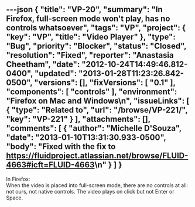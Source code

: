 ---json
{
  "title": "VP-20",
  "summary": "In Firefox, full-screen mode won't play, has no controls whatsoever",
  "tags": "VP",
  "project": {
    "key": "VP",
    "title": "Video Player"
  },
  "type": "Bug",
  "priority": "Blocker",
  "status": "Closed",
  "resolution": "Fixed",
  "reporter": "Anastasia Cheetham",
  "date": "2012-10-24T14:49:46.812-0400",
  "updated": "2013-01-28T11:23:26.842-0500",
  "versions": [],
  "fixVersions": [
    "0.1"
  ],
  "components": [
    "controls"
  ],
  "environment": "Firefox on Mac and Windows\n",
  "issueLinks": [
    {
      "type": "Related to",
      "url": "/browse/VP-221/",
      "key": "VP-221"
    }
  ],
  "attachments": [],
  "comments": [
    {
      "author": "Michelle D'Souza",
      "date": "2013-01-10T13:31:30.933-0500",
      "body": "Fixed with the fix to <https://fluidproject.atlassian.net/browse/FLUID-4663#icft=FLUID-4663>\n"
    }
  ]
}
---
In Firefox:\
When the video is placed into full-screen mode, there are no controls at all: not ours, not native controls. The video plays on click but not Enter or Space.

        